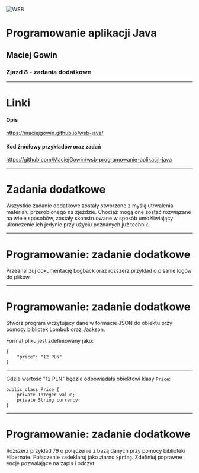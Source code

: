 ![WSB](https://maciejgowin.github.io/assets/img/wsb-merito-logo.png)

# Programowanie aplikacji Java

## Maciej Gowin

### Zjazd 8 - zadania dodatkowe

---

# Linki

#### Opis
https://maciejgowin.github.io/wsb-java/

#### Kod źródłowy przykładów oraz zadań
https://github.com/MaciejGowin/wsb-programowanie-aplikacji-java

---
# Zadania dodatkowe

Wszystkie zadanie dodatkowe zostały stworzone z myślą utrwalenia materiału przerobionego na zjeździe. Chociaż mogą one zostać rozwiązane na wiele sposobów, zostały skonstruowane w sposób umożliwiający ukończenie ich jedynie przy użyciu poznanych już technik.

---
# **Programowanie: zadanie dodatkowe**

Przeanalizuj dokumentację Logback oraz rozszerz przykład o pisanie logów do plików.

---
# **Programowanie: zadanie dodatkowe**

Stwórz program wczytujący dane w formacie JSON do obiektu przy pomocy bibliotek Lombok oraz Jackson.

Format pliku jest zdefiniowany jako:
```
{
    "price": "12 PLN"
}
```

---
Gdzie wartość "12 PLN" będzie odpowiadała obiektowi klasy `Price`:

```
public class Price {
    private Integer value;
    private String currency;
}
```

---
# **Programowanie: zadanie dodatkowe**

Rozszerz przykład 79 o połączenie z bazą danych przy pomocy biblioteki Hibernate. Połączenie zadeklaruj jako ziarno `Spring`. Zdefiniuj poprawne encje pozwalające na zapis i odczyt.
